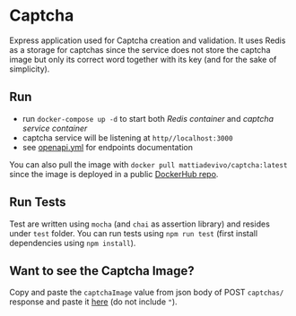 # Captcha

Express application used for Captcha creation and validation.
It uses Redis as a storage for captchas since the service does not store the captcha image but only its correct word together with its key (and for the sake of simplicity).

## Run

-   run `docker-compose up -d` to start both _Redis container_ and _captcha service container_
-   captcha service will be listening at `http//localhost:3000`
-   see [openapi.yml](./openapi.yml) for endpoints documentation

You can also pull the image with `docker pull mattiadevivo/captcha:latest` since the image is deployed in a public [DockerHub repo](https://hub.docker.com/r/mattiadevivo/captcha).

## Run Tests

Test are written using `mocha` (and `chai` as assertion library) and resides under `test` folder.
You can run tests using `npm run test` (first install dependencies using `npm install`).

## Want to see the Captcha Image?

Copy and paste the `captchaImage` value from json body of POST `captchas/` response and paste it [here](https://onlineimagetools.com/convert-data-uri-to-image) (do not include `"`).
